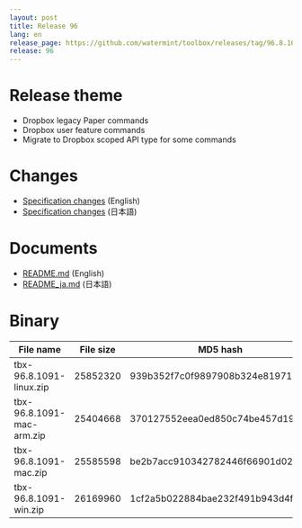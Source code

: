 ```yaml
---
layout: post
title: Release 96
lang: en
release_page: https://github.com/watermint/toolbox/releases/tag/96.8.1091
release: 96
---
```


# Release theme

* Dropbox legacy Paper commands
* Dropbox user feature commands
* Migrate to Dropbox scoped API type for some commands

# Changes

* [Specification changes](https://github.com/watermint/toolbox/blob/96.8.1091/docs/releases/changes96.md) (English)
* [Specification changes](https://github.com/watermint/toolbox/blob/96.8.1091/docs/releases/changes96.md) (日本語)

# Documents

* [README.md](https://github.com/watermint/toolbox/blob/96.8.1091/README.md) (English)
* [README_ja.md](https://github.com/watermint/toolbox/blob/96.8.1091/README_ja.md) (日本語)

# Binary

| File name                 | File size | MD5 hash                         | SHA256 hash                                                      |
|---------------------------|-----------|----------------------------------|------------------------------------------------------------------|
| tbx-96.8.1091-linux.zip   | 25852320  | 939b352f7c0f9897908b324e81971859 | 788bc0c1ffaa02c065f7c8d2d6000aa1016e19c28cac384b2f8c193c769841ec |
| tbx-96.8.1091-mac-arm.zip | 25404668  | 370127552eea0ed850c74be457d19edb | ffcd51b4718606567095b1f8d06a9e172e72cb29776d5b2d6861d44893035914 |
| tbx-96.8.1091-mac.zip     | 25585598  | be2b7acc910342782446f66901d02601 | e14b0962087a7fce68d0b8fa9cb1369766262664c58f585107260a158672bd30 |
| tbx-96.8.1091-win.zip     | 26169960  | 1cf2a5b022884bae232f491b943d4fc1 | a285f9e36a04253efce1ee4126070afc4bfb2f5d35f167143e33df1168fcba41 |



